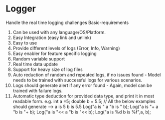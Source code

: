 # Logger
Handle the real time logging challenges
Basic-requirements
1. Can be used with any language/OS/Platform.
2. Easy Integration (easy link and unlink)
3. Easy to use
4. Provide different levels of logs (Error, Info, Warning)
5. Easy enabler for feature specific logging
6. Random variable support
7. Real time data update
8. Support for heavy size of log files
9. Auto reduction of random and repeated logs, if no issues found - Model needs to be trained with successful logs for various scenarios.
10. Logs should generate alert if any error found - Again, model can be trained with failure logs.
11. Automatic type deduction for provided data type, and print it in most readable form.
 e.g.
   int a =5; double b = 5.5;
   // All the below examples should generate --> a is 5 b is 5.5
   Log("a is " a "b is " b); 
   Log("a is "+ a "b is "+ b);
   Log("a is "<< a "b is "<< b);
   Log("a is %d b is %f",a, b);
